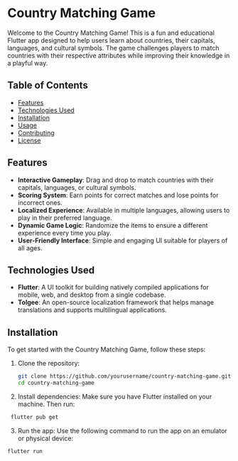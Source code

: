# Country Matching Game

Welcome to the Country Matching Game! This is a fun and educational Flutter app designed to help users learn about countries, their capitals, languages, and cultural symbols. The game challenges players to match countries with their respective attributes while improving their knowledge in a playful way.

## Table of Contents
- [Features](#features)
- [Technologies Used](#technologies-used)
- [Installation](#installation)
- [Usage](#usage)
- [Contributing](#contributing)
- [License](#license)

## Features
- **Interactive Gameplay**: Drag and drop to match countries with their capitals, languages, or cultural symbols.
- **Scoring System**: Earn points for correct matches and lose points for incorrect ones.
- **Localized Experience**: Available in multiple languages, allowing users to play in their preferred language.
- **Dynamic Game Logic**: Randomize the items to ensure a different experience every time you play.
- **User-Friendly Interface**: Simple and engaging UI suitable for players of all ages.

## Technologies Used
- **Flutter**: A UI toolkit for building natively compiled applications for mobile, web, and desktop from a single codebase.
- **Tolgee**: An open-source localization framework that helps manage translations and supports multilingual applications.

## Installation
To get started with the Country Matching Game, follow these steps:

1. Clone the repository:
   ```bash
   git clone https://github.com/yourusername/country-matching-game.git
   cd country-matching-game
   ```
2. Install dependencies:
Make sure you have Flutter installed on your machine. Then run:
 ```bash
  flutter pub get
```
3. Run the app:
Use the following command to run the app on an emulator or physical device:
```bash
flutter run
```





   

